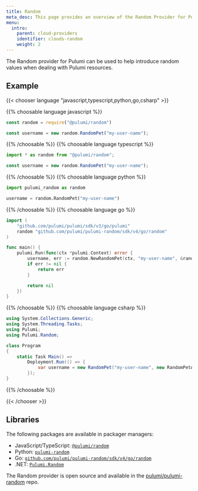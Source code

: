```yaml
---
title: Random
meta_desc: This page provides an overview of the Random Provider for Pulumi.
menu:
  intro:
    parent: cloud-providers
    identifier: clouds-random
    weight: 2
---
```


The Random provider for Pulumi can be used to help introduce random values when dealing with Pulumi resources.

## Example

{{< chooser language "javascript,typescript,python,go,csharp" >}}

{{% choosable language javascript %}}

```javascript
const random = require("@pulumi/random")

const username = new random.RandomPet("my-user-name");
```

{{% /choosable %}}
{{% choosable language typescript %}}

```typescript
import * as random from "@pulumi/random";

const username = new random.RandomPet("my-user-name");
```

{{% /choosable %}}
{{% choosable language python %}}

```python
import pulumi_random as random

username = random.RandomPet("my-user-name")
```

{{% /choosable %}}
{{% choosable language go %}}

```go
import (
	"github.com/pulumi/pulumi/sdk/v3/go/pulumi"
	random "github.com/pulumi/pulumi-random/sdk/v4/go/random"
)

func main() {
	pulumi.Run(func(ctx *pulumi.Context) error {
		username, err := random.NewRandomPet(ctx, "my-user-name", &random.RandomPetArgs{})
		if err != nil {
			return err
		}

		return nil
	})
}

```

{{% /choosable %}}
{{% choosable language csharp %}}

```csharp
using System.Collections.Generic;
using System.Threading.Tasks;
using Pulumi;
using Pulumi.Random;

class Program
{
    static Task Main() =>
        Deployment.Run(() => {
            var username = new RandomPet("my-user-name", new RandomPetArgs{});
        });
}
```

{{% /choosable %}}

{{< /chooser >}}

## Libraries

The following packages are available in packager managers:

* JavaScript/TypeScript: [`@pulumi/random`](https://www.npmjs.com/package/@pulumi/random)
* Python: [`pulumi-random`](https://pypi.org/project/pulumi-random/)
* Go: [`github.com/pulumi/pulumi-random/sdk/v4/go/random`](https://github.com/pulumi/pulumi-random)
* .NET: [`Pulumi.Random`](https://www.nuget.org/packages/Pulumi.Random)

The Random provider is open source and available in the [pulumi/pulumi-random](https://github.com/pulumi/pulumi-random) repo.
